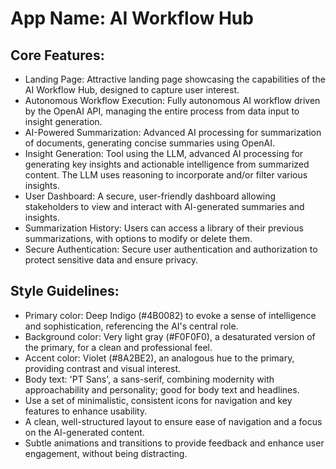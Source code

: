 # **App Name**: AI Workflow Hub

## Core Features:

- Landing Page: Attractive landing page showcasing the capabilities of the AI Workflow Hub, designed to capture user interest.
- Autonomous Workflow Execution: Fully autonomous AI workflow driven by the OpenAI API, managing the entire process from data input to insight generation.
- AI-Powered Summarization: Advanced AI processing for summarization of documents, generating concise summaries using OpenAI.
- Insight Generation: Tool using the LLM, advanced AI processing for generating key insights and actionable intelligence from summarized content. The LLM uses reasoning to incorporate and/or filter various insights.
- User Dashboard: A secure, user-friendly dashboard allowing stakeholders to view and interact with AI-generated summaries and insights.
- Summarization History: Users can access a library of their previous summarizations, with options to modify or delete them.
- Secure Authentication: Secure user authentication and authorization to protect sensitive data and ensure privacy.

## Style Guidelines:

- Primary color: Deep Indigo (#4B0082) to evoke a sense of intelligence and sophistication, referencing the AI's central role.
- Background color: Very light gray (#F0F0F0), a desaturated version of the primary, for a clean and professional feel.
- Accent color: Violet (#8A2BE2), an analogous hue to the primary, providing contrast and visual interest.
- Body text: 'PT Sans', a sans-serif, combining modernity with approachability and personality; good for body text and headlines.
- Use a set of minimalistic, consistent icons for navigation and key features to enhance usability.
- A clean, well-structured layout to ensure ease of navigation and a focus on the AI-generated content.
- Subtle animations and transitions to provide feedback and enhance user engagement, without being distracting.